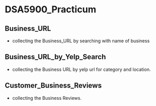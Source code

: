# DSA5900_Practicum

## Business_URL
- collecting the Business_URL by searching with name of business

## Business_URL_by_Yelp_Search
- collecting the Business URL by yelp url for category and location.

## Customer_Business_Reviews
- collecting the Business Reviews.
